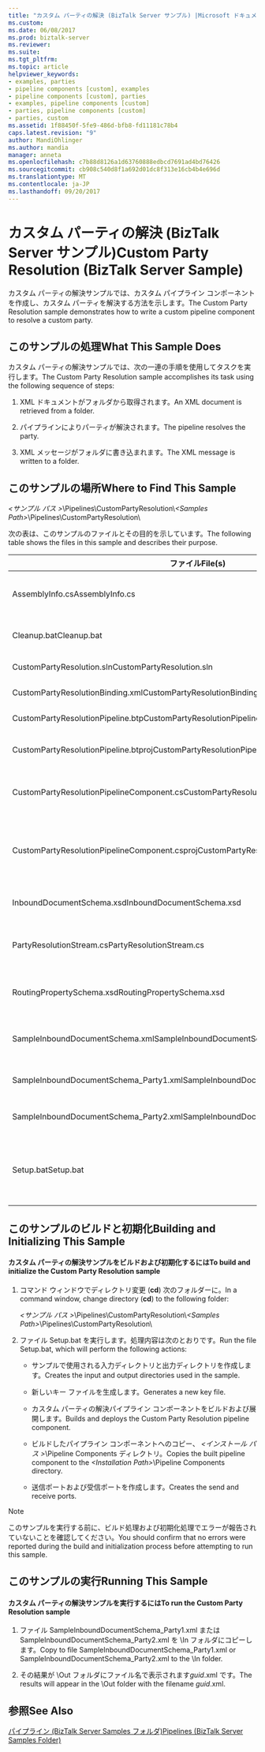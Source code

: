 ```yaml
---
title: "カスタム パーティの解決 (BizTalk Server サンプル) |Microsoft ドキュメント"
ms.custom: 
ms.date: 06/08/2017
ms.prod: biztalk-server
ms.reviewer: 
ms.suite: 
ms.tgt_pltfrm: 
ms.topic: article
helpviewer_keywords:
- examples, parties
- pipeline components [custom], examples
- pipeline components [custom], parties
- examples, pipeline components [custom]
- parties, pipeline components [custom]
- parties, custom
ms.assetid: 1f88450f-5fe9-486d-bfb8-fd11181c78b4
caps.latest.revision: "9"
author: MandiOhlinger
ms.author: mandia
manager: anneta
ms.openlocfilehash: c7b88d8126a1d63760888edbcd7691ad4bd76426
ms.sourcegitcommit: cb908c540d8f1a692d01dc8f313e16cb4b4e696d
ms.translationtype: MT
ms.contentlocale: ja-JP
ms.lasthandoff: 09/20/2017
---
```

# <a name="custom-party-resolution-biztalk-server-sample"></a><span data-ttu-id="f7c2b-102">カスタム パーティの解決 (BizTalk Server サンプル)</span><span class="sxs-lookup"><span data-stu-id="f7c2b-102">Custom Party Resolution (BizTalk Server Sample)</span></span>
<span data-ttu-id="f7c2b-103">カスタム パーティの解決サンプルでは、カスタム パイプライン コンポーネントを作成し、カスタム パーティを解決する方法を示します。</span><span class="sxs-lookup"><span data-stu-id="f7c2b-103">The Custom Party Resolution sample demonstrates how to write a custom pipeline component to resolve a custom party.</span></span>  
  
## <a name="what-this-sample-does"></a><span data-ttu-id="f7c2b-104">このサンプルの処理</span><span class="sxs-lookup"><span data-stu-id="f7c2b-104">What This Sample Does</span></span>  
 <span data-ttu-id="f7c2b-105">カスタム パーティの解決サンプルでは、次の一連の手順を使用してタスクを実行します。</span><span class="sxs-lookup"><span data-stu-id="f7c2b-105">The Custom Party Resolution sample accomplishes its task using the following sequence of steps:</span></span>  
  
1.  <span data-ttu-id="f7c2b-106">XML ドキュメントがフォルダから取得されます。</span><span class="sxs-lookup"><span data-stu-id="f7c2b-106">An XML document is retrieved from a folder.</span></span>  
  
2.  <span data-ttu-id="f7c2b-107">パイプラインによりパーティが解決されます。</span><span class="sxs-lookup"><span data-stu-id="f7c2b-107">The pipeline resolves the party.</span></span>  
  
3.  <span data-ttu-id="f7c2b-108">XML メッセージがフォルダに書き込まれます。</span><span class="sxs-lookup"><span data-stu-id="f7c2b-108">The XML message is written to a folder.</span></span>  
  
## <a name="where-to-find-this-sample"></a><span data-ttu-id="f7c2b-109">このサンプルの場所</span><span class="sxs-lookup"><span data-stu-id="f7c2b-109">Where to Find This Sample</span></span>  
 <span data-ttu-id="f7c2b-110">*\<サンプル パス >*\Pipelines\CustomPartyResolution\\</span><span class="sxs-lookup"><span data-stu-id="f7c2b-110">*\<Samples Path>*\Pipelines\CustomPartyResolution\\</span></span>  
  
 <span data-ttu-id="f7c2b-111">次の表は、このサンプルのファイルとその目的を示しています。</span><span class="sxs-lookup"><span data-stu-id="f7c2b-111">The following table shows the files in this sample and describes their purpose.</span></span>  
  
|<span data-ttu-id="f7c2b-112">ファイル</span><span class="sxs-lookup"><span data-stu-id="f7c2b-112">File(s)</span></span>|<span data-ttu-id="f7c2b-113">Description</span><span class="sxs-lookup"><span data-stu-id="f7c2b-113">Description</span></span>|  
|---------------|-----------------|  
|<span data-ttu-id="f7c2b-114">AssemblyInfo.cs</span><span class="sxs-lookup"><span data-stu-id="f7c2b-114">AssemblyInfo.cs</span></span>|<span data-ttu-id="f7c2b-115">C# ソース ファイルのアセンブリ情報です。</span><span class="sxs-lookup"><span data-stu-id="f7c2b-115">Assembly information C# source file.</span></span>|  
|<span data-ttu-id="f7c2b-116">Cleanup.bat</span><span class="sxs-lookup"><span data-stu-id="f7c2b-116">Cleanup.bat</span></span>|<span data-ttu-id="f7c2b-117">クリーンアップ バッチ ファイルです。</span><span class="sxs-lookup"><span data-stu-id="f7c2b-117">Cleanup batch file.</span></span>|  
|<span data-ttu-id="f7c2b-118">CustomPartyResolution.sln</span><span class="sxs-lookup"><span data-stu-id="f7c2b-118">CustomPartyResolution.sln</span></span>|<span data-ttu-id="f7c2b-119">ソリューション ファイルです。</span><span class="sxs-lookup"><span data-stu-id="f7c2b-119">Solution file.</span></span>|  
|<span data-ttu-id="f7c2b-120">CustomPartyResolutionBinding.xml</span><span class="sxs-lookup"><span data-stu-id="f7c2b-120">CustomPartyResolutionBinding.xml</span></span>|<span data-ttu-id="f7c2b-121">バインド ファイルです。</span><span class="sxs-lookup"><span data-stu-id="f7c2b-121">Binding file.</span></span>|  
|<span data-ttu-id="f7c2b-122">CustomPartyResolutionPipeline.btp</span><span class="sxs-lookup"><span data-stu-id="f7c2b-122">CustomPartyResolutionPipeline.btp</span></span>|<span data-ttu-id="f7c2b-123">パイプライン ファイルです。</span><span class="sxs-lookup"><span data-stu-id="f7c2b-123">Pipeline file.</span></span>|  
|<span data-ttu-id="f7c2b-124">CustomPartyResolutionPipeline.btproj</span><span class="sxs-lookup"><span data-stu-id="f7c2b-124">CustomPartyResolutionPipeline.btproj</span></span>|<span data-ttu-id="f7c2b-125">パイプライン プロジェクト ファイルです。</span><span class="sxs-lookup"><span data-stu-id="f7c2b-125">Pipeline project file.</span></span>|  
|<span data-ttu-id="f7c2b-126">CustomPartyResolutionPipelineComponent.cs</span><span class="sxs-lookup"><span data-stu-id="f7c2b-126">CustomPartyResolutionPipelineComponent.cs</span></span>|<span data-ttu-id="f7c2b-127">パイプライン コンポーネント C# ソース コードです。</span><span class="sxs-lookup"><span data-stu-id="f7c2b-127">Pipeline component C# source code.</span></span>|  
|<span data-ttu-id="f7c2b-128">CustomPartyResolutionPipelineComponent.csproj</span><span class="sxs-lookup"><span data-stu-id="f7c2b-128">CustomPartyResolutionPipelineComponent.csproj</span></span>|<span data-ttu-id="f7c2b-129">パイプライン コンポーネント Visual Studio プロジェクト ファイルです。</span><span class="sxs-lookup"><span data-stu-id="f7c2b-129">Pipeline component Visual Studio project file.</span></span>|  
|<span data-ttu-id="f7c2b-130">InboundDocumentSchema.xsd</span><span class="sxs-lookup"><span data-stu-id="f7c2b-130">InboundDocumentSchema.xsd</span></span>|<span data-ttu-id="f7c2b-131">受信ドキュメント スキーマです。</span><span class="sxs-lookup"><span data-stu-id="f7c2b-131">Inbound document schema.</span></span>|  
|<span data-ttu-id="f7c2b-132">PartyResolutionStream.cs</span><span class="sxs-lookup"><span data-stu-id="f7c2b-132">PartyResolutionStream.cs</span></span>|<span data-ttu-id="f7c2b-133">パーティの解決ストリーム C# ソース コードです。</span><span class="sxs-lookup"><span data-stu-id="f7c2b-133">Party resolution stream C# source code.</span></span>|  
|<span data-ttu-id="f7c2b-134">RoutingPropertySchema.xsd</span><span class="sxs-lookup"><span data-stu-id="f7c2b-134">RoutingPropertySchema.xsd</span></span>|<span data-ttu-id="f7c2b-135">ルーティング プロパティ スキーマ ファイルです。</span><span class="sxs-lookup"><span data-stu-id="f7c2b-135">Routing property schema file.</span></span>|  
|<span data-ttu-id="f7c2b-136">SampleInboundDocumentSchema.xml</span><span class="sxs-lookup"><span data-stu-id="f7c2b-136">SampleInboundDocumentSchema.xml</span></span>|<span data-ttu-id="f7c2b-137">受信ドキュメント スキーマ ファイルです。</span><span class="sxs-lookup"><span data-stu-id="f7c2b-137">Inbound document schema file.</span></span>|  
|<span data-ttu-id="f7c2b-138">SampleInboundDocumentSchema_Party1.xml</span><span class="sxs-lookup"><span data-stu-id="f7c2b-138">SampleInboundDocumentSchema_Party1.xml</span></span>|<span data-ttu-id="f7c2b-139">サンプル データ インスタンスです。</span><span class="sxs-lookup"><span data-stu-id="f7c2b-139">Sample data instance.</span></span>|  
|<span data-ttu-id="f7c2b-140">SampleInboundDocumentSchema_Party2.xml</span><span class="sxs-lookup"><span data-stu-id="f7c2b-140">SampleInboundDocumentSchema_Party2.xml</span></span>|<span data-ttu-id="f7c2b-141">サンプル データ インスタンスです。</span><span class="sxs-lookup"><span data-stu-id="f7c2b-141">Sample data instance.</span></span>|  
|<span data-ttu-id="f7c2b-142">Setup.bat</span><span class="sxs-lookup"><span data-stu-id="f7c2b-142">Setup.bat</span></span>|<span data-ttu-id="f7c2b-143">サンプル パイプライン コンポーネント バッチ ファイルをビルドおよび設定します。</span><span class="sxs-lookup"><span data-stu-id="f7c2b-143">Build and setup sample pipeline component batch file.</span></span>|  
  
## <a name="building-and-initializing-this-sample"></a><span data-ttu-id="f7c2b-144">このサンプルのビルドと初期化</span><span class="sxs-lookup"><span data-stu-id="f7c2b-144">Building and Initializing This Sample</span></span>  
  
#### <a name="to-build-and-initialize-the-custom-party-resolution-sample"></a><span data-ttu-id="f7c2b-145">カスタム パーティの解決サンプルをビルドおよび初期化するには</span><span class="sxs-lookup"><span data-stu-id="f7c2b-145">To build and initialize the Custom Party Resolution sample</span></span>  
  
1.  <span data-ttu-id="f7c2b-146">コマンド ウィンドウでディレクトリ変更 (**cd**) 次のフォルダーに。</span><span class="sxs-lookup"><span data-stu-id="f7c2b-146">In a command window, change directory (**cd**) to the following folder:</span></span>  
  
     <span data-ttu-id="f7c2b-147">*\<サンプル パス >*\Pipelines\CustomPartyResolution\\</span><span class="sxs-lookup"><span data-stu-id="f7c2b-147">*\<Samples Path>*\Pipelines\CustomPartyResolution\\</span></span>  
  
2.  <span data-ttu-id="f7c2b-148">ファイル Setup.bat を実行します。処理内容は次のとおりです。</span><span class="sxs-lookup"><span data-stu-id="f7c2b-148">Run the file Setup.bat, which will perform the following actions:</span></span>  
  
    -   <span data-ttu-id="f7c2b-149">サンプルで使用される入力ディレクトリと出力ディレクトリを作成します。</span><span class="sxs-lookup"><span data-stu-id="f7c2b-149">Creates the input and output directories used in the sample.</span></span>  
  
    -   <span data-ttu-id="f7c2b-150">新しいキー ファイルを生成します。</span><span class="sxs-lookup"><span data-stu-id="f7c2b-150">Generates a new key file.</span></span>  
  
    -   <span data-ttu-id="f7c2b-151">カスタム パーティの解決パイプライン コンポーネントをビルドおよび展開します。</span><span class="sxs-lookup"><span data-stu-id="f7c2b-151">Builds and deploys the Custom Party Resolution pipeline component.</span></span>  
  
    -   <span data-ttu-id="f7c2b-152">ビルドしたパイプライン コンポーネントへのコピー、 *\<インストール パス >*\Pipeline Components ディレクトリ。</span><span class="sxs-lookup"><span data-stu-id="f7c2b-152">Copies the built pipeline component to the *\<Installation Path>*\Pipeline Components directory.</span></span>  
  
    -   <span data-ttu-id="f7c2b-153">送信ポートおよび受信ポートを作成します。</span><span class="sxs-lookup"><span data-stu-id="f7c2b-153">Creates the send and receive ports.</span></span>  
  
> [!NOTE]
>  <span data-ttu-id="f7c2b-154">このサンプルを実行する前に、ビルド処理および初期化処理でエラーが報告されていないことを確認してください。</span><span class="sxs-lookup"><span data-stu-id="f7c2b-154">You should confirm that no errors were reported during the build and initialization process before attempting to run this sample.</span></span>  
  
## <a name="running-this-sample"></a><span data-ttu-id="f7c2b-155">このサンプルの実行</span><span class="sxs-lookup"><span data-stu-id="f7c2b-155">Running This Sample</span></span>  
  
#### <a name="to-run-the-custom-party-resolution-sample"></a><span data-ttu-id="f7c2b-156">カスタム パーティの解決サンプルを実行するには</span><span class="sxs-lookup"><span data-stu-id="f7c2b-156">To run the Custom Party Resolution sample</span></span>  
  
1.  <span data-ttu-id="f7c2b-157">ファイル SampleInboundDocumentSchema_Party1.xml または SampleInboundDocumentSchema_Party2.xml を \In フォルダにコピーします。</span><span class="sxs-lookup"><span data-stu-id="f7c2b-157">Copy to file SampleInboundDocumentSchema_Party1.xml or SampleInboundDocumentSchema_Party2.xml to the \In folder.</span></span>  
  
2.  <span data-ttu-id="f7c2b-158">その結果が \Out フォルダにファイル名で表示されます*guid*.xml です。</span><span class="sxs-lookup"><span data-stu-id="f7c2b-158">The results will appear in the \Out folder with the filename *guid*.xml.</span></span>  
  
## <a name="see-also"></a><span data-ttu-id="f7c2b-159">参照</span><span class="sxs-lookup"><span data-stu-id="f7c2b-159">See Also</span></span>  
 [<span data-ttu-id="f7c2b-160">パイプライン (BizTalk Server Samples フォルダ)</span><span class="sxs-lookup"><span data-stu-id="f7c2b-160">Pipelines (BizTalk Server Samples Folder)</span></span>](../core/pipelines-biztalk-server-samples-folder.md)